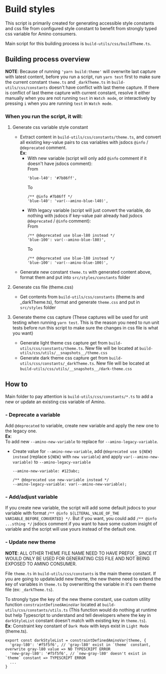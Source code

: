 # **Build styles**
This script is primarily created for generating accessible style constants and css file from configured style constant to benefit from strongly typed css variable for Amino consumers.  
  
Main script for this building process is `build-utils/css/buildTheme.ts`.
  
## **Building process overview**
**NOTE**: Because of running `'yarn build:theme'` will overwrite last capture with latest content, before you run a script, run `yarn test` first to make sure the current constant `theme.ts` and `_darkTheme.ts` in `build-utils/css/constants` doesn't have conflict with last theme capture. If there is conflict of last theme capture with current constant, resolve it either manually when you are not running `test` in `Watch mode`, or interactively by pressing `i` when you are running `test` in `Watch mode`.
    
### **When you run the script, it will**:
1. Generate css variable style constant
    - Extract content in `build-utils/css/constants/theme.ts`, and convert all existing key-value pairs to css variables with jsdocs `@info` / `@deprecated` comment.  
    **Ex**:  
        - With new variable (script will only add `@info` comment if it doesn't have jsdocs comment):  
            From
            ```
            'blue-l40': '#7b86ff',
            ```
            To
            ```
            /** @info #7b86ff */
            'blue-l40': 'var(--amino-blue-l40)',
            ```
        - With legacy variable (script will just convert the variable, do nothing with jsdocs if key-value pair already had jsdocs `@deprecated` / `@info` comment):  
            From
            ```
            /** @deprecated use blue-l80 instead */
            'blue-100': var(--amino-blue-l80)',
            ```
            To
            ```
            /** @deprecated use blue-l80 instead */
            'blue-100': 'var(--amino-blue-100)',
            ```
    - Generate new constant `theme.ts` with generated content above, format them and put into `src/styles/constants` folder  

2. Generate css file (theme.css)
    - Get contents from `build-utils/css/constants` (theme.ts and _darkTheme.ts), format and generate `theme.css` and put in `src/styles` folder

3. Generate theme css capture (These captures will be used for unit testing when running `yarn test`. This is the reason you need to run unit tests before run this script to make sure the changes in css file is what you want)
    - Generate light theme css capture get from `build-utils/css/constants/theme.ts`. New file will be located at `build-utils/css/utils/__snapshots__/theme.css`
    - Generate dark theme css capture get from `build-utils/css/constants/_darkTheme.ts`. New file will be located at `build-utils/css/utils/__snapshots__/dark-theme.css`

## **How to**
Main folder to pay attention is `build-utils/css/constants/*.ts` to add a new or update an existing css variable of Amino.
### - Deprecate a variable
Add `@deprecated` to variable, create new variable and apply the new one to the legacy one.  
**Ex**:  
To add new `--amino-new-variable` to replace for `--amino-legacy-variable`. 
- Create value for `--amino-new-variable`, add `@deprecated use ${NEW} instead` (replace `${NEW}` with `new variable`) and apply `var(--amino-new-variable)` to `--amino-legacy-variable`
    ```
    --amino-new-variable: #123abc;

    /** @deprecated use new-variable instead */
    --amino-legacy-variable: var(--amino-new-variable);
    ```

### - Add/adjust variable
If you create new variable, the script will add some default jsdocs to your variable with format `/** @info ${LITERAL_VALUE_OF_THE VARIABLE_BEFORE_CONVERTED} */`. But if you want, you could add `/** @info ...sthing */` jsdocs comment if you want to have some custom insight of variable and the script will use yours instead of the default one.

### - Update new theme
**NOTE**: ALL OTHER THEME FILE NAME NEED TO HAVE PREFIX `_` SINCE IT WOULD ONLY BE USED FOR GENERATING CSS FILE AND NOT BEING EXPOSED TO AMINO CONSUMER.  

File `theme.ts` in `build-utils/css/constants` is the main theme constant. If you are going to update/add new theme, the new theme need to extend the key of variables in `theme.ts` by overwritting the variable in it's own theme file (ex: `_darkTheme.ts`).  
  
To strongly type the key of the new theme constant, use custom utility function `constraintDefinedAminoVar` located at `build-utils/css/constants/utils.ts` (This function would do nothing at runtime but help Typescript to understand and tell developers where the key in `darkStyleList` constant doesn't match with existing key in `theme.ts`).  
**Ex**: Constraint key constant of `Dark Mode` with keys exist in `Light Mode` (theme.ts). 
```
export const darkStyleList = constraintDefinedAminoVar(theme, {
  'gray-l80': '#f5f5f6', // 'gray-l80' exist in `theme` constant, overwrite gray-l80 value => NO TYPESCRIPT ERROR
  'new-gray-l80': '#f5f5f6', // `new-gray-l80' doesn't exist in `theme` constant => TYPESCRIPT ERROR
  ...
}
```